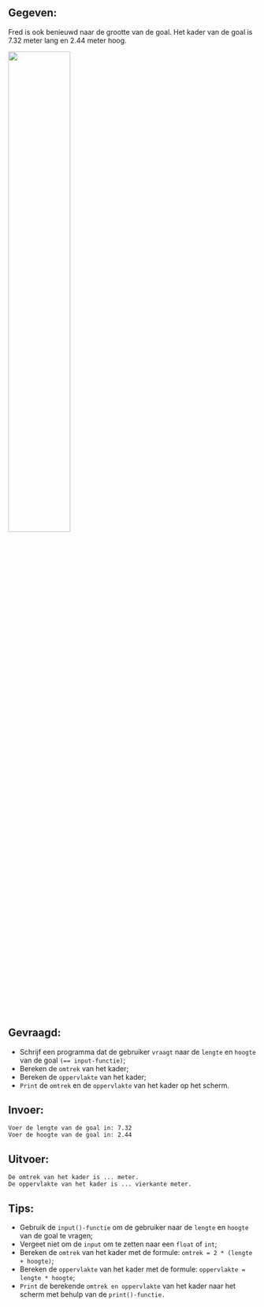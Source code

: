 ## Gegeven: 

Fred is ook benieuwd naar de grootte van de goal. Het kader van de goal is 7.32 meter lang en 2.44 meter hoog.

<img src="https://images.pexels.com/photos/149356/pexels-photo-149356.jpeg" width="50%"/>

## Gevraagd: 

* Schrijf een programma dat de gebruiker `vraagt` naar de `lengte` en `hoogte` van de goal `(== input-functie)`;
* Bereken de `omtrek` van het kader;
* Bereken de `oppervlakte` van het kader;
* `Print` de `omtrek` en de `oppervlakte` van het kader op het scherm.

## Invoer: 
```
Voer de lengte van de goal in: 7.32
Voer de hoogte van de goal in: 2.44
```

## Uitvoer: 
```
De omtrek van het kader is ... meter.
De oppervlakte van het kader is ... vierkante meter.
```

## Tips: 
* Gebruik de `input()-functie` om de gebruiker naar de `lengte` en `hoogte` van de goal te vragen;
* Vergeet niet om de `input` om te zetten naar een `float` of `int`;
* Bereken de `omtrek` van het kader met de formule: `omtrek = 2 * (lengte + hoogte)`;
* Bereken de `oppervlakte` van het kader met de formule: `oppervlakte = lengte * hoogte`; 
* `Print` de berekende `omtrek en oppervlakte` van het kader naar het scherm met behulp van de `print()-functie.`
